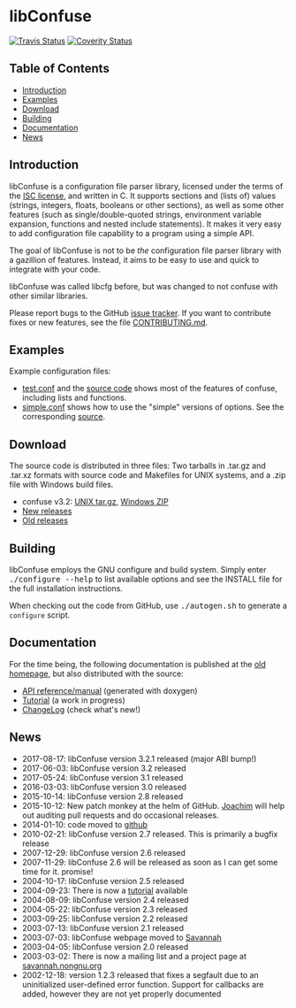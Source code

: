 libConfuse
==========
[![Travis Status][]][Travis] [![Coverity Status][]][Coverity Scan]

Table of Contents
-----------------

* [Introduction](#introduction)
* [Examples](#examples)
* [Download](#download)
* [Building](#building)
* [Documentation](#documentation)
* [News](#news)


Introduction
------------

libConfuse is a configuration file parser library, licensed under the
terms of the [ISC license][1], and written in C.  It supports sections
and (lists of) values (strings, integers, floats, booleans or other
sections), as well as some other features (such as single/double-quoted
strings, environment variable expansion, functions and nested include
statements).  It makes it very easy to add configuration file capability
to a program using a simple API.

The goal of libConfuse is not to be _the_ configuration file parser
library with a gazillion of features.  Instead, it aims to be easy to
use and quick to integrate with your code.

libConfuse was called libcfg before, but was changed to not confuse with
other similar libraries.

Please report bugs to the GitHub [issue tracker][2].  If you want to
contribute fixes or new features, see the file
[CONTRIBUTING.md](CONTRIBUTING.md).


Examples
--------

Example configuration files:

* [test.conf](examples/test.conf) and the
  [source code](examples/cfgtest.c) shows most of the
  features of confuse, including lists and functions.
* [simple.conf](examples/simple.conf) shows how to use the
  "simple" versions of options. See the corresponding
  [source](examples/simple.c).


Download
--------

The source code is distributed in three files: Two tarballs in .tar.gz
and .tar.xz formats with source code and Makefiles for UNIX systems, and
a .zip file with Windows build files.

* confuse v3.2:
  [UNIX tar.gz](https://github.com/martinh/libconfuse/releases/download/v3.2/confuse-3.2.tar.gz),
  [Windows ZIP](https://github.com/martinh/libconfuse/releases/download/v3.2/confuse-3.2.zip)
* [New releases](https://github.com/martinh/libconfuse/releases)
* [Old releases](http://savannah.nongnu.org/download/confuse/)


Building
--------

libConfuse employs the GNU configure and build system.  Simply enter
<kbd>./configure --help</kbd> to list available options and see the
INSTALL file for the full installation instructions.

When checking out the code from GitHub, use <kbd>./autogen.sh</kbd> to
generate a `configure` script.


Documentation
-------------

For the time being, the following documentation is published at the
[old homepage](http://www.nongnu.org/confuse/), but also distributed
with the source:

* [API reference/manual](http://www.nongnu.org/confuse/manual/) (generated with doxygen)
* [Tutorial](http://www.nongnu.org/confuse/tutorial-html/) (a work in progress)
* [ChangeLog](ChangeLog.md) (check what's new!)


News
----

* 2017-08-17: libConfuse version 3.2.1 released (major ABI bump!)
* 2017-06-03: libConfuse version 3.2 released
* 2017-05-24: libConfuse version 3.1 released
* 2016-03-03: libConfuse version 3.0 released
* 2015-10-14: libConfuse version 2.8 released
* 2015-10-12: New patch monkey at the helm of GitHub.
  [Joachim](https://github.com/troglobit) will help out auditing pull
  requests and do occasional releases.
* 2014-01-10: code moved to
  [github](https://github.com/martinh/libconfuse)
* 2010-02-21: libConfuse version 2.7 released. This is primarily a
  bugfix release
* 2007-12-29: libConfuse version 2.6 released
* 2007-11-29: libConfuse 2.6 will be released as soon as I can get some
  time for it. promise!
* 2004-10-17: libConfuse version 2.5 released
* 2004-09-23: There is now a
  [tutorial](http://www.nongnu.org/confuse/tutorial-html/index.html)
  available
* 2004-08-09: libConfuse version 2.4 released
* 2004-05-22: libConfuse version 2.3 released
* 2003-09-25: libConfuse version 2.2 released
* 2003-07-13: libConfuse version 2.1 released
* 2003-07-03: libConfuse webpage moved to
  [Savannah](http://www.nongnu.org/confuse/)
* 2003-04-05: libConfuse version 2.0 released
* 2003-03-02: There is now a mailing list and a project page at
  [savannah.nongnu.org](http://savannah.nongnu.org/projects/confuse/)
* 2002-12-18: version 1.2.3 released that fixes a segfault due to an
  uninitialized user-defined error function. Support for callbacks are
  added, however they are not yet properly documented


[1]:                http://en.wikipedia.org/wiki/ISC_license
[2]:                https://github.com/martinh/libconfuse/issues
[Travis]:           https://travis-ci.org/troglobit/libconfuse
[Travis Status]:    https://travis-ci.org/troglobit/libconfuse.png?branch=master
[Coverity Scan]:    https://scan.coverity.com/projects/6674
[Coverity Status]:  https://scan.coverity.com/projects/6674/badge.svg

<!--
  -- Local Variables:
  -- mode: markdown
  -- End:
  -->
